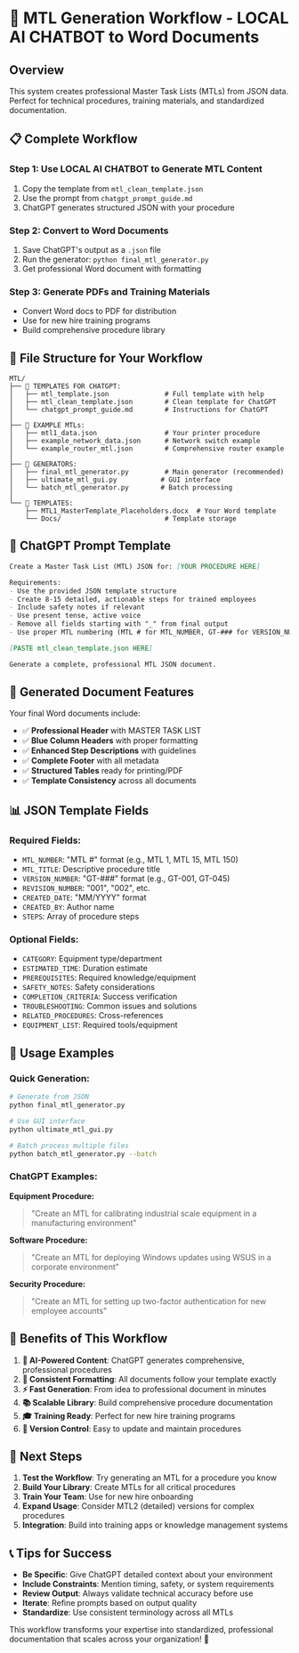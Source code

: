 # 🎯 MTL Generation Workflow - LOCAL AI CHATBOT to Word Documents

## Overview
This system creates professional Master Task Lists (MTLs) from JSON data. Perfect for technical procedures, training materials, and standardized documentation.

## 📋 **Complete Workflow**

### Step 1: Use LOCAL AI CHATBOT to Generate MTL Content
1. Copy the template from `mtl_clean_template.json`
2. Use the prompt from `chatgpt_prompt_guide.md`
3. ChatGPT generates structured JSON with your procedure

### Step 2: Convert to Word Documents
1. Save ChatGPT's output as a `.json` file
2. Run the generator: `python final_mtl_generator.py`
3. Get professional Word document with formatting

### Step 3: Generate PDFs and Training Materials
- Convert Word docs to PDF for distribution
- Use for new hire training programs
- Build comprehensive procedure library

## 📁 **File Structure for Your Workflow**

```
MTL/
├── 🎯 TEMPLATES FOR CHATGPT:
│   ├── mtl_template.json              # Full template with help
│   ├── mtl_clean_template.json        # Clean template for ChatGPT
│   └── chatgpt_prompt_guide.md        # Instructions for ChatGPT
│
├── 📝 EXAMPLE MTLs:
│   ├── mtl1_data.json                 # Your printer procedure
│   ├── example_network_data.json      # Network switch example
│   └── example_router_mtl.json        # Comprehensive router example
│
├── 🚀 GENERATORS:
│   ├── final_mtl_generator.py         # Main generator (recommended)
│   ├── ultimate_mtl_gui.py           # GUI interface
│   └── batch_mtl_generator.py        # Batch processing
│
└── 📄 TEMPLATES:
    ├── MTL1_MasterTemplate_Placeholders.docx  # Your Word template
    └── Docs/                          # Template storage
```

## 🎯 **ChatGPT Prompt Template**

```markdown
Create a Master Task List (MTL) JSON for: [YOUR PROCEDURE HERE]

Requirements:
- Use the provided JSON template structure
- Create 8-15 detailed, actionable steps for trained employees
- Include safety notes if relevant
- Use present tense, active voice
- Remove all fields starting with "_" from final output
- Use proper MTL numbering (MTL # for MTL_NUMBER, GT-### for VERSION_NUMBER)

[PASTE mtl_clean_template.json HERE]

Generate a complete, professional MTL JSON document.
```

## 🎨 **Generated Document Features**

Your final Word documents include:
- ✅ **Professional Header** with MASTER TASK LIST
- ✅ **Blue Column Headers** with proper formatting
- ✅ **Enhanced Step Descriptions** with guidelines
- ✅ **Complete Footer** with all metadata
- ✅ **Structured Tables** ready for printing/PDF
- ✅ **Template Consistency** across all documents

## 📊 **JSON Template Fields**

### Required Fields:
- `MTL_NUMBER`: "MTL #" format (e.g., MTL 1, MTL 15, MTL 150)
- `MTL_TITLE`: Descriptive procedure title
- `VERSION_NUMBER`: "GT-###" format (e.g., GT-001, GT-045)
- `REVISION_NUMBER`: "001", "002", etc.
- `CREATED_DATE`: "MM/YYYY" format
- `CREATED_BY`: Author name
- `STEPS`: Array of procedure steps

### Optional Fields:
- `CATEGORY`: Equipment type/department
- `ESTIMATED_TIME`: Duration estimate
- `PREREQUISITES`: Required knowledge/equipment
- `SAFETY_NOTES`: Safety considerations
- `COMPLETION_CRITERIA`: Success verification
- `TROUBLESHOOTING`: Common issues and solutions
- `RELATED_PROCEDURES`: Cross-references
- `EQUIPMENT_LIST`: Required tools/equipment

## 🎯 **Usage Examples**

### Quick Generation:
```bash
# Generate from JSON
python final_mtl_generator.py

# Use GUI interface
python ultimate_mtl_gui.py

# Batch process multiple files
python batch_mtl_generator.py --batch
```

### ChatGPT Examples:

**Equipment Procedure:**
> "Create an MTL for calibrating industrial scale equipment in a manufacturing environment"

**Software Procedure:**
> "Create an MTL for deploying Windows updates using WSUS in a corporate environment"

**Security Procedure:**
> "Create an MTL for setting up two-factor authentication for new employee accounts"

## 🎉 **Benefits of This Workflow**

1. **🤖 AI-Powered Content**: ChatGPT generates comprehensive, professional procedures
2. **📄 Consistent Formatting**: All documents follow your template exactly
3. **⚡ Fast Generation**: From idea to professional document in minutes
4. **📚 Scalable Library**: Build comprehensive procedure documentation
5. **🎓 Training Ready**: Perfect for new hire training programs
6. **🔄 Version Control**: Easy to update and maintain procedures

## 🎯 **Next Steps**

1. **Test the Workflow**: Try generating an MTL for a procedure you know
2. **Build Your Library**: Create MTLs for all critical procedures
3. **Train Your Team**: Use for new hire onboarding
4. **Expand Usage**: Consider MTL2 (detailed) versions for complex procedures
5. **Integration**: Build into training apps or knowledge management systems

## 📞 **Tips for Success**

- **Be Specific**: Give ChatGPT detailed context about your environment
- **Include Constraints**: Mention timing, safety, or system requirements
- **Review Output**: Always validate technical accuracy before use
- **Iterate**: Refine prompts based on output quality
- **Standardize**: Use consistent terminology across all MTLs

This workflow transforms your expertise into standardized, professional documentation that scales across your organization! 🚀
